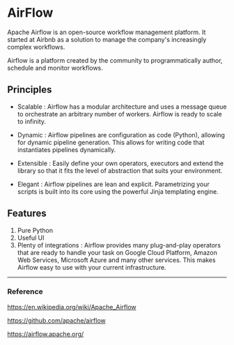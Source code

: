 # AirFlow

Apache Airflow is an open-source workflow management platform. It started at Airbnb as a solution to manage the company's increasingly complex workflows.

Airflow is a platform created by the community to programmatically author, schedule and monitor workflows.

## Principles

- Scalable : Airflow has a modular architecture and uses a message queue to orchestrate an arbitrary number of workers. Airflow is ready to scale to infinity.

- Dynamic : Airflow pipelines are configuration as code (Python), allowing for dynamic pipeline generation. This allows for writing code that instantiates pipelines dynamically.

- Extensible : Easily define your own operators, executors and extend the library so that it fits the level of abstraction that suits your environment.

- Elegant : Airflow pipelines are lean and explicit. Parametrizing your scripts is built into its core using the powerful Jinja templating engine.

## Features

1. Pure Python
2. Useful UI
3. Plenty of integrations : Airflow provides many plug-and-play operators that are ready to handle your task on Google Cloud Platform, Amazon Web Services, Microsoft Azure and many other services. This makes Airflow easy to use with your current infrastructure.

---

### Reference

https://en.wikipedia.org/wiki/Apache_Airflow

https://github.com/apache/airflow

https://airflow.apache.org/
